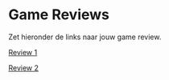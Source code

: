 # Game Reviews

Zet hieronder de links naar jouw game review.

[Review 1](Review1.md)

[Review 2](Review2.md)
